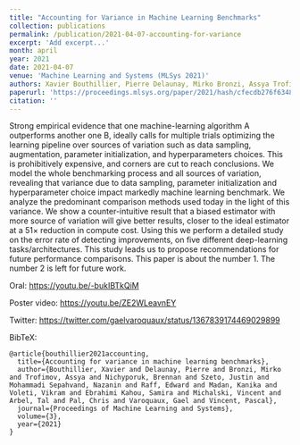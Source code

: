 ```yaml
---
title: "Accounting for Variance in Machine Learning Benchmarks"
collection: publications
permalink: /publication/2021-04-07-accounting-for-variance
excerpt: 'Add excerpt...'
month: april
year: 2021
date: 2021-04-07
venue: 'Machine Learning and Systems (MLSys 2021)'
authors: Xavier Bouthillier, Pierre Delaunay, Mirko Bronzi, Assya Trofimov, Brennan Nichyporuk, Justin Szeto, Nazanin Mohammadi Sepahvand, Edward Raff, Kanika Madan, Vikram Voleti, Samira Ebrahimi Kahou, Vincent Michalski, Tal Arbel, Chris Pal, Gael Varoquaux, Pascal Vincent
paperurl: 'https://proceedings.mlsys.org/paper/2021/hash/cfecdb276f634854f3ef915e2e980c31-Abstract.html'
citation: ''
---
```


Strong empirical evidence that one machine-learning algorithm A outperforms another one B, ideally
calls for multiple trials optimizing the learning pipeline over sources of variation such as data
sampling, augmentation, parameter initialization, and hyperparameters choices. This is prohibitively
expensive, and corners are cut to reach conclusions. We model the whole benchmarking process and all
sources of variation, revealing that variance due to data sampling, parameter initialization and
hyperparameter choice impact markedly machine learning benchmark. We analyze the predominant
comparison methods used today in the light of this variance. We show a counter-intuitive result that
a biased estimator with more source of variation will give better results, closer to the ideal
estimator at a 51× reduction in compute cost. Using this we perform a detailed study on the error
rate of detecting improvements, on five different deep-learning tasks/architectures. This study
leads us to propose recommendations for future performance comparisons.  This paper is about the
number 1. The number 2 is left for future work.

Oral: https://youtu.be/-bukIBTkQiM

Poster video: https://youtu.be/ZE2WLeavnEY

Twitter: https://twitter.com/gaelvaroquaux/status/1367839174469029899

BibTeX:

    @article{bouthillier2021accounting,
      title={Accounting for variance in machine learning benchmarks},
      author={Bouthillier, Xavier and Delaunay, Pierre and Bronzi, Mirko and Trofimov, Assya and Nichyporuk, Brennan and Szeto, Justin and Mohammadi Sepahvand, Nazanin and Raff, Edward and Madan, Kanika and Voleti, Vikram and Ebrahimi Kahou, Samira and Michalski, Vincent and Arbel, Tal and Pal, Chris and Varoquaux, Gael and Vincent, Pascal},
      journal={Proceedings of Machine Learning and Systems},
      volume={3},
      year={2021}
    }
